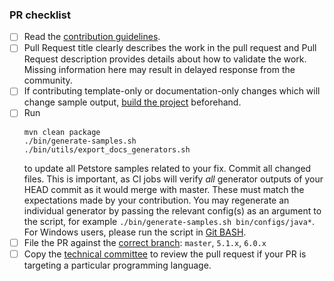 <!-- Enter details of the change here. Include additional tests that have been done, reference to the issue for tracking, etc. -->

<!-- Please check the completed items below -->
### PR checklist
 
- [ ] Read the [contribution guidelines](https://github.com/openapitools/openapi-generator/blob/master/CONTRIBUTING.md).
- [ ] Pull Request title clearly describes the work in the pull request and Pull Request description provides details about how to validate the work. Missing information here may result in delayed response from the community.
- [ ] If contributing template-only or documentation-only changes which will change sample output, [build the project](https://github.com/OpenAPITools/openapi-generator#14---build-projects) beforehand.
- [ ] Run 
  ```
  mvn clean package
  ./bin/generate-samples.sh
  ./bin/utils/export_docs_generators.sh
  ``` 
  to update all Petstore samples related to your fix. 
  Commit all changed files. 
  This is important, as CI jobs will verify _all_ generator outputs of your HEAD commit as it would merge with master. 
  These must match the expectations made by your contribution. 
  You may regenerate an individual generator by passing the relevant config(s) as an argument to the script, for example `./bin/generate-samples.sh bin/configs/java*`. 
  For Windows users, please run the script in [Git BASH](https://gitforwindows.org/).
- [ ] File the PR against the [correct branch](https://github.com/OpenAPITools/openapi-generator/wiki/Git-Branches): `master`, `5.1.x`, `6.0.x`
- [ ] Copy the [technical committee](https://github.com/openapitools/openapi-generator/#62---openapi-generator-technical-committee) to review the pull request if your PR is targeting a particular programming language.

